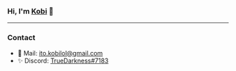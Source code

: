 ### Hi, I'm [Kobi](https://kobi.lol) 👋

---

### Contact

- 📧 Mail: [ito.kobilol@gmail.com](mailto:ito.kobilol@gmail.com)
- ✨ Discord: [TrueDarkness#7183]()
